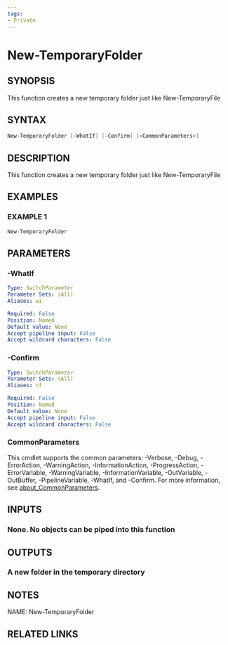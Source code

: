 ```yaml
---
tags:
- Private
---
```

# New-TemporaryFolder

## SYNOPSIS
This function creates a new temporary folder just like New-TemporaryFile

## SYNTAX
```powershell
New-TemporaryFolder [-WhatIf] [-Confirm] [<CommonParameters>]
```

## DESCRIPTION
This function creates a new temporary folder just like New-TemporaryFile

## EXAMPLES

### EXAMPLE 1
```powershell
New-TemporaryFolder
```

## PARAMETERS

### -WhatIf


```yaml
Type: SwitchParameter
Parameter Sets: (All)
Aliases: wi

Required: False
Position: Named
Default value: None
Accept pipeline input: False
Accept wildcard characters: False
```

### -Confirm


```yaml
Type: SwitchParameter
Parameter Sets: (All)
Aliases: cf

Required: False
Position: Named
Default value: None
Accept pipeline input: False
Accept wildcard characters: False
```

### CommonParameters
This cmdlet supports the common parameters: -Verbose, -Debug, -ErrorAction, -WarningAction, -InformationAction, -ProgressAction, -ErrorVariable, -WarningVariable, -InformationVariable, -OutVariable, -OutBuffer, -PipelineVariable, -WhatIf, and -Confirm. For more information, see [about_CommonParameters](http://go.microsoft.com/fwlink/?LinkID=113216).

## INPUTS
### None. No objects can be piped into this function

## OUTPUTS
### A new folder in the temporary directory

## NOTES
NAME: New-TemporaryFolder

## RELATED LINKS

